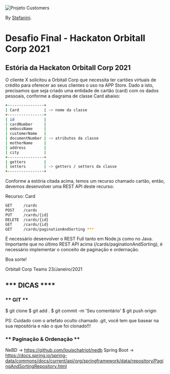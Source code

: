![Projeto Customers](http://revistapress.com.br/wp-content/uploads/2018/12/Sem-t%C3%ADtulo19.png)

By [Stefanini](https://stefanini.com/).

# Desafio Final - Hackaton Orbitall Corp 2021

## Estória da Hackaton Orbitall Corp 2021
O cliente X solicitou a Orbitall Corp que necessita ter cartões virtuais de crédito para oferecer ao seus clientes o uso na APP Store. Dado a isto, precisamos que seja criado uma entidade de cartão (card) com os dados pessoais, conforme a diagrama de classe Card abaixo:

```sh
+----------------+
| Card           | -> nome da classe
+----------------+
| id             |
| cardNumber     |
| embossName     |
| customerName   |
| documentNumber | -> atributos da classe
| motherName     |
| address        |
| city           |
+----------------+
| getters        |
| setters        | -> getters / setters da classe
+----------------+
```

Conforme a estória citada acima, temos um recurso chamado cartão, então, devemos desenvolver uma REST API deste recurso:

Recurso: Card

```sh
GET     /cards
POST    /cards
PUT     /cards/{id}
DELETE  /cards/{id}
GET     /cards/{id}
GET     /cards/paginationAndSorting ***
```

É necessário desenvolver o REST Full tanto em Node.js como no Java. Importante que no último REST API acima (/cards/paginationAndSorting), é necessário implementar o conceito de paginação e ordernação.

Boa sorte!

Orbitall Corp Teams
23/Janeiro/2021





## *** DICAS ****

### ** GIT **
$ git clone <branch>
$ git add .
$ git commit -m 'Seu comentário'
$ git push origin <branch>

PS: Cuidado com o artefato oculto chamado .git, você tem que basear na sua repositória e não o que foi clonado!!!

### ** Paginação & Ordenação **
NeBD -> https://github.com/louischatriot/nedb
Spring Boot -> https://docs.spring.io/spring-data/commons/docs/current/api/org/springframework/data/repository/PagingAndSortingRepository.html

